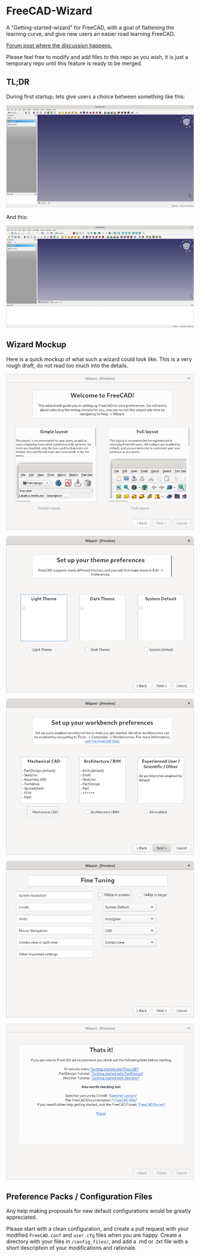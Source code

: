 # FreeCAD-Wizard
A "Getting-started-wizard" for FreeCAD, with a goal of flattening the learning curve, and give new users an easier road learning FreeCAD.

[Forum post where the discussion happens.](https://forum.freecadweb.org/viewtopic.php?f=34&t=71277)

Please feel free to modify and add files to this repo as you wish, it is just a temporary repo until this feature is ready to be merged.

## TL;DR
During first startup; lets give users a choice between something like this:  

![*Simple*](config_files/howie_simple_mechanical/screenshots/comparasion_partdesign_simple.png)  

And this:  

![*Full*](config_files/howie_simple_mechanical/screenshots/comparasion_partdesign_default.png)  

## Wizard Mockup

Here is a quick mockup of what such a wizard could look like. This is a very rough draft, do not read too much into the details.  

![](assets/wizard_example_1/page_1.png)  

![](assets/wizard_example_1/page_2.png)  

![](assets/wizard_example_1/page_3.png)  

![](assets/wizard_example_1/page_4.png)  

![](assets/wizard_example_1/page_5.png)  


## Preference Packs / Configuration Files
Any help making proposals for new default configurations would be greatly appreciated.  

Please start with a clean configuration, and create a pull request with your modified `FreeCAD.conf` and `user.cfg` files when you are happy. Create a directory with your files in `/config_files/`, and add a .md or .txt file with a short description of your modifications and rationale.
